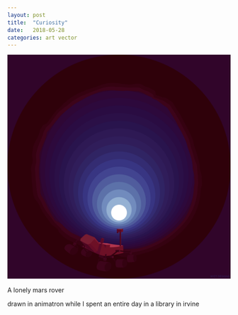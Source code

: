 ```yaml
---
layout: post
title:  "Curiosity"
date:   2018-05-28
categories: art vector
---
```


![Curiosity rover](/media/curiosity-w4000.png)

A lonely mars rover

drawn in animatron while I spent an entire day in a library in irvine
